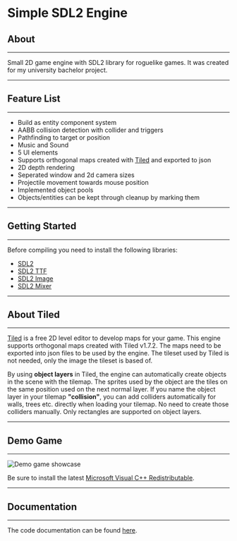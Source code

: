 # Simple SDL2 Engine
## About
---
Small 2D game engine with SDL2 library for roguelike games. It was created for my university bachelor project.

---
## Feature List
---
- Build as entity component system
- AABB collision detection with collider and triggers
- Pathfinding to target or position
- Music and Sound
- 5 UI elements
- Supports orthogonal maps created with [Tiled](https://www.mapeditor.org/) and exported to json
- 2D depth rendering
- Seperated window and 2d camera sizes
- Projectile movement towards mouse position
- Implemented object pools
- Objects/entities can be kept through cleanup by marking them


---
## Getting Started
---
Before compiling you need to install the following libraries:
- [SDL2](https://www.libsdl.org/)
- [SDL2 TTF](https://github.com/libsdl-org/SDL_ttf)
- [SDL2 Image](https://www.libsdl.org/projects/SDL_image/)
- [SDL2 Mixer](https://www.libsdl.org/projects/SDL_mixer/)


---
## About Tiled
---
[Tiled](https://www.mapeditor.org/) is a free 2D level editor to develop maps for your game. This engine supports orthogonal maps created with Tiled v1.7.2. The maps need to be exported into json files to be used by the engine. The tileset used by Tiled is not needed, only the image the tileset is based of.

By using **object layers** in Tiled, the engine can automatically create objects in the scene with the tilemap. The sprites used by the object are the tiles on the same position used on the next normal layer. If you name the object layer in your tilemap **"collision"**, you can add colliders automatically for walls, trees etc. directly when loading your tilemap. No need to create those colliders manually.
Only rectangles are supported on object layers.

---
## Demo Game
---
![Demo game showcase](https://github.com/JGeicke/sdl-game-engine/blob/main/demo/assets/demogame_showcase.gif?raw=true)


Be sure to install the latest [Microsoft Visual C++ Redistributable](https://docs.microsoft.com/en-us/cpp/windows/latest-supported-vc-redist?view=msvc-170).

---
## Documentation
---
The code documentation can be found [here](https://jgeicke.github.io/sdl-game-engine/).
